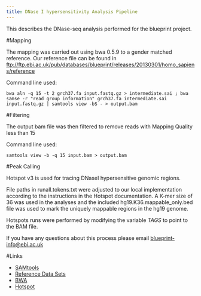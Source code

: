 ```yaml
---
title: DNase I hypersensitivity Analysis Pipeline
---
```


This describes the DNase-seq analysis performed for the blueprint project.

#Mapping

The mapping was carried out using bwa 0.5.9 to a gender matched reference. 
Our reference file can be found in  ftp://ftp.ebi.ac.uk/pub/databases/blueprint/releases/20130301/homo_sapiens/reference

Command line used:

    bwa aln -q 15 -t 2 grch37.fa input.fastq.gz > intermediate.sai ; bwa samse -r "read group information" grch37.fa intermediate.sai input.fastq.gz | samtools view -bS - > output.bam

#Filtering

The output bam file was then filtered to remove reads with Mapping Quality less than 15

Command line used:

    samtools view -b -q 15 input.bam > output.bam


#Peak Calling

Hotspot v3 is used for tracing DNaseI hypersensitive genomic regions.

File paths in runall.tokens.txt were adjusted to our local implementation according to the instructions in the Hotspot documentation. A K-mer size of 36 was used in the analyses and the included hg19.K36.mappable_only.bed file was used to mark the uniquely mappable regions in the hg19 genome.

Hotspots runs were performed by modifying the variable _TAGS_ to point to the BAM file.

If you have any questions about this process please email blueprint-info@ebi.ac.uk

#Links

* [SAMtools](http://samtools.sourceforge.net)
* [Reference Data Sets](ftp://ftp.ebi.ac.uk/pub/databases/blueprint/releases/20130301/homo_sapiens/reference)
* [BWA](http://bio-bwa.sourceforge.net/)
* [Hotspot](http://www.uwencode.org/proj/hotspot-ptih/)
